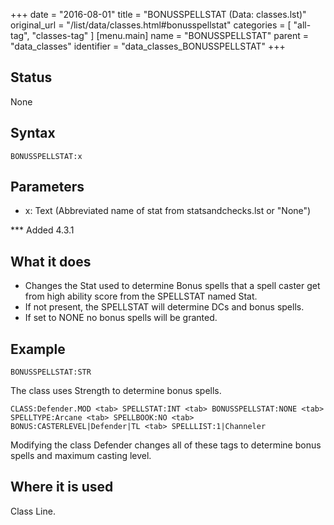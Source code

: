 +++
date = "2016-08-01"
title = "BONUSSPELLSTAT (Data: classes.lst)"
original_url = "/list/data/classes.html#bonusspellstat"
categories = [ "all-tag", "classes-tag" ]
[menu.main]
    name = "BONUSSPELLSTAT"
    parent = "data_classes"
    identifier = "data_classes_BONUSSPELLSTAT"
+++

## Status

None

## Syntax

`BONUSSPELLSTAT:x`

## Parameters

-   x: Text (Abbreviated name of stat from
    statsandchecks.lst or "None")



<span id="bonusspellstat"></span> \*\*\* Added 4.3.1

What it does
------------

-   Changes the Stat used to determine Bonus spells that a spell caster
    get from high ability score from the SPELLSTAT named Stat.
-   If not present, the SPELLSTAT will determine DCs and bonus spells.
-   If set to NONE no bonus spells will be granted.

Example
-------

`BONUSSPELLSTAT:STR`

The class uses Strength to determine bonus spells.

`CLASS:Defender.MOD <tab> SPELLSTAT:INT <tab> BONUSSPELLSTAT:NONE <tab> SPELLTYPE:Arcane <tab> SPELLBOOK:NO <tab> BONUS:CASTERLEVEL|Defender|TL <tab> SPELLLIST:1|Channeler`

Modifying the class Defender changes all of these tags to determine
bonus spells and maximum casting level.

Where it is used
----------------

Class Line.


